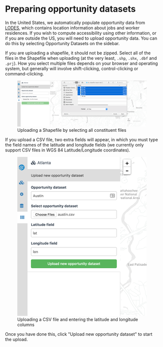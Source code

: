 # Preparing opportunity datasets

In the United States, we automatically populate opportunity data from [LODES](https://lehd.ces.census.gov/data/#lodes), which contains location information about jobs and worker residences. If you wish to compute accessibility using other information, or if you are outside the US, you will need to upload opportunity data. You can do this by selecting <i class="fa fa-th"></i><span class="help-tooltip"> Opportunity Datasets</span> on the sidebar.

If you are uploading a shapefile, it should not be zipped. Select all of the files in the Shapefile when uploading (at the very least, `.shp`, `.shx`, `.dbf` and `.prj`). How you select multiple files depends on your browser and operating system, but generally will involve shift-clicking, control-clicking or command-clicking.

<figure>
  <img src="../img/upload-shapefile.png" />
  <figcaption>Uploading a Shapefile by selecting all constituent files</figcaption>
</figure>

If you upload a CSV file, two extra fields will appear, in which you must type the field names of the latitude and longitude fields (we currently only support CSV files in WGS 84 Latitude/Longitude coordinates).

<figure>
  <img src="../img/upload-csv.png" />
  <figcaption>Uploading a CSV file and entering the latitude and longitude columns</figcaption>
</figure>

Once you have done this, click "Upload new opportunity dataset" to start the upload.
